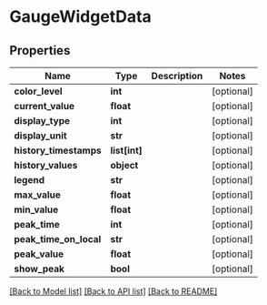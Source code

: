 # GaugeWidgetData

## Properties
Name | Type | Description | Notes
------------ | ------------- | ------------- | -------------
**color_level** | **int** |  | [optional] 
**current_value** | **float** |  | [optional] 
**display_type** | **int** |  | [optional] 
**display_unit** | **str** |  | [optional] 
**history_timestamps** | **list[int]** |  | [optional] 
**history_values** | **object** |  | [optional] 
**legend** | **str** |  | [optional] 
**max_value** | **float** |  | [optional] 
**min_value** | **float** |  | [optional] 
**peak_time** | **int** |  | [optional] 
**peak_time_on_local** | **str** |  | [optional] 
**peak_value** | **float** |  | [optional] 
**show_peak** | **bool** |  | [optional] 

[[Back to Model list]](../README.md#documentation-for-models) [[Back to API list]](../README.md#documentation-for-api-endpoints) [[Back to README]](../README.md)


